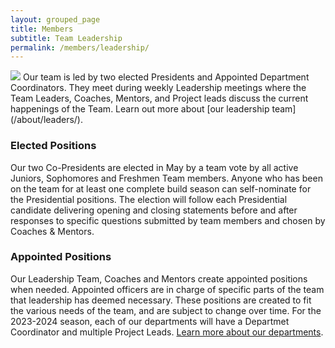 ```yaml
---
layout: grouped_page
title: Members
subtitle: Team Leadership
permalink: /members/leadership/
---
```


<img src="/assets/page_photos/members/13.jpg" class="leftimage">
Our team is led by two elected Presidents and Appointed Department Coordinators. They meet during weekly Leadership meetings where the Team Leaders, Coaches, Mentors, and Project leads discuss the current happenings of the Team. Learn out more about [our leadership team](/about/leaders/).

### Elected Positions

Our two Co-Presidents are elected in May by a team vote by all active Juniors, Sophomores and Freshmen Team members. Anyone who has been on the team for at least one complete build season can self-nominate for the Presidential positions. The election will follow each Presidential candidate delivering opening and closing statements before and after responses to specific questions submitted by team members and chosen by Coaches & Mentors.

### Appointed Positions

Our Leadership Team, Coaches and Mentors create appointed positions when needed. Appointed officers are in charge of specific parts of the team that leadership has deemed necessary. These positions are created to fit the various needs of the team, and are subject to change over time. For the 2023-2024 season, each of our departments will have a Departmet Coordinator and multiple Project Leads. [Learn more about our departments](/about/departments/).
